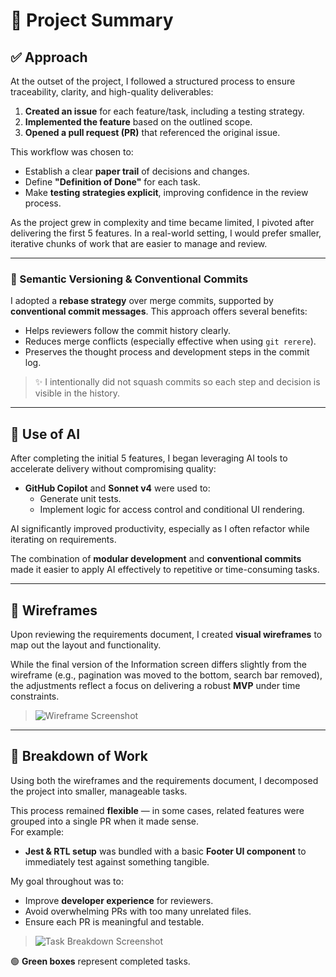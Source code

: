 # 📘 Project Summary

## ✅ Approach

At the outset of the project, I followed a structured process to ensure traceability, clarity, and high-quality deliverables:

1. **Created an issue** for each feature/task, including a testing strategy.
2. **Implemented the feature** based on the outlined scope.
3. **Opened a pull request (PR)** that referenced the original issue.

This workflow was chosen to:
- Establish a clear **paper trail** of decisions and changes.
- Define **"Definition of Done"** for each task.
- Make **testing strategies explicit**, improving confidence in the review process.

As the project grew in complexity and time became limited, I pivoted after delivering the first 5 features. In a real-world setting, I would prefer smaller, iterative chunks of work that are easier to manage and review.

---

### 🔁 Semantic Versioning & Conventional Commits

I adopted a **rebase strategy** over merge commits, supported by **conventional commit messages**. This approach offers several benefits:

- Helps reviewers follow the commit history clearly.
- Reduces merge conflicts (especially effective when using `git rerere`).
- Preserves the thought process and development steps in the commit log.

> ✨ I intentionally did not squash commits so each step and decision is visible in the history.

---

## 🤖 Use of AI

After completing the initial 5 features, I began leveraging AI tools to accelerate delivery without compromising quality:

- **GitHub Copilot** and **Sonnet v4** were used to:
  - Generate unit tests.
  - Implement logic for access control and conditional UI rendering.

AI significantly improved productivity, especially as I often refactor while iterating on requirements.

The combination of **modular development** and **conventional commits** made it easier to apply AI effectively to repetitive or time-consuming tasks.

---

## 🧩 Wireframes

Upon reviewing the requirements document, I created **visual wireframes** to map out the layout and functionality.

While the final version of the Information screen differs slightly from the wireframe (e.g., pagination was moved to the bottom, search bar removed), the adjustments reflect a focus on delivering a robust **MVP** under time constraints.

> ![Wireframe Screenshot](https://github.com/user-attachments/assets/173bd58a-8be0-498d-baa0-73b59f9a2711)

---

## 🧱 Breakdown of Work

Using both the wireframes and the requirements document, I decomposed the project into smaller, manageable tasks.

This process remained **flexible** — in some cases, related features were grouped into a single PR when it made sense.  
For example:

- **Jest & RTL setup** was bundled with a basic **Footer UI component** to immediately test against something tangible.

My goal throughout was to:
- Improve **developer experience** for reviewers.
- Avoid overwhelming PRs with too many unrelated files.
- Ensure each PR is meaningful and testable.

> ![Task Breakdown Screenshot](https://github.com/user-attachments/assets/c4391461-8a02-4745-a388-e5923b10c36b)

🟢 **Green boxes** represent completed tasks.

